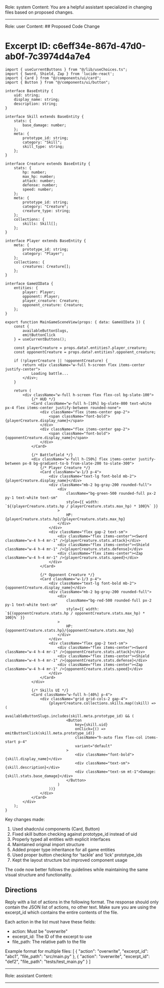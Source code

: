 Role: system
Content: You are a helpful assistant specialized in changing files based on proposed changes.
__________________
Role: user
Content: ## Proposed Code Change
# Excerpt ID: c6eff34e-867d-47d0-ab0f-7c3974d4a7e4
```tsx main_game/templates/MainGameScene.tsx
import { useCurrentButtons } from "@/lib/useChoices.ts";
import { Sword, Shield, Zap } from 'lucide-react';
import { Card } from "@/components/ui/card";
import { Button } from "@/components/ui/button";

interface BaseEntity {
    uid: string;
    display_name: string;
    description: string;
}

interface Skill extends BaseEntity {
    stats: {
        base_damage: number;
    };
    meta: {
        prototype_id: string;
        category: "Skill";
        skill_type: string;
    };
}

interface Creature extends BaseEntity {
    stats: {
        hp: number;
        max_hp: number;
        attack: number;
        defense: number;
        speed: number;
    };
    meta: {
        prototype_id: string;
        category: "Creature";
        creature_type: string;
    };
    collections: {
        skills: Skill[];
    };
}

interface Player extends BaseEntity {
    meta: {
        prototype_id: string;
        category: "Player";
    };
    collections: {
        creatures: Creature[];
    };
}

interface GameUIData {
    entities: {
        player: Player;
        opponent: Player;
        player_creature: Creature;
        opponent_creature: Creature;
    };
}

export function MainGameSceneView(props: { data: GameUIData }) {
    const {
        availableButtonSlugs,
        emitButtonClick
    } = useCurrentButtons();

    const playerCreature = props.data?.entities?.player_creature;
    const opponentCreature = props.data?.entities?.opponent_creature;

    if (!playerCreature || !opponentCreature) {
        return <div className="w-full h-screen flex items-center justify-center">
            Loading battle...
        </div>;
    }

    return (
        <div className="w-full h-screen flex flex-col bg-slate-100">
            {/* HUD */}
            <Card className="w-full h-[10%] bg-slate-800 text-white px-4 flex items-center justify-between rounded-none">
                <div className="flex items-center gap-2">
                    <span className="font-bold">{playerCreature.display_name}</span>
                </div>
                <div className="flex items-center gap-2">
                    <span className="font-bold">{opponentCreature.display_name}</span>
                </div>
            </Card>

            {/* Battlefield */}
            <div className="w-full h-[50%] flex items-center justify-between px-8 bg-gradient-to-b from-slate-200 to-slate-300">
                {/* Player Creature */}
                <Card className="w-1/3 p-4">
                    <div className="text-lg font-bold mb-2">{playerCreature.display_name}</div>
                    <div className="mb-2 bg-gray-200 rounded-full">
                        <div 
                            className="bg-green-500 rounded-full px-2 py-1 text-white text-sm"
                            style={{ width: `${(playerCreature.stats.hp / playerCreature.stats.max_hp) * 100}%` }}
                        >
                            HP: {playerCreature.stats.hp}/{playerCreature.stats.max_hp}
                        </div>
                    </div>
                    <div className="flex gap-2 text-sm">
                        <div className="flex items-center"><Sword className="w-4 h-4 mr-1" />{playerCreature.stats.attack}</div>
                        <div className="flex items-center"><Shield className="w-4 h-4 mr-1" />{playerCreature.stats.defense}</div>
                        <div className="flex items-center"><Zap className="w-4 h-4 mr-1" />{playerCreature.stats.speed}</div>
                    </div>
                </Card>

                {/* Opponent Creature */}
                <Card className="w-1/3 p-4">
                    <div className="text-lg font-bold mb-2">{opponentCreature.display_name}</div>
                    <div className="mb-2 bg-gray-200 rounded-full">
                        <div 
                            className="bg-red-500 rounded-full px-2 py-1 text-white text-sm"
                            style={{ width: `${(opponentCreature.stats.hp / opponentCreature.stats.max_hp) * 100}%` }}
                        >
                            HP: {opponentCreature.stats.hp}/{opponentCreature.stats.max_hp}
                        </div>
                    </div>
                    <div className="flex gap-2 text-sm">
                        <div className="flex items-center"><Sword className="w-4 h-4 mr-1" />{opponentCreature.stats.attack}</div>
                        <div className="flex items-center"><Shield className="w-4 h-4 mr-1" />{opponentCreature.stats.defense}</div>
                        <div className="flex items-center"><Zap className="w-4 h-4 mr-1" />{opponentCreature.stats.speed}</div>
                    </div>
                </Card>
            </div>

            {/* Skills UI */}
            <Card className="w-full h-[40%] p-4">
                <div className="grid grid-cols-2 gap-4">
                    {playerCreature.collections.skills.map((skill) => (
                        availableButtonSlugs.includes(skill.meta.prototype_id) && (
                            <Button
                                key={skill.uid}
                                onClick={() => emitButtonClick(skill.meta.prototype_id)}
                                className="h-auto flex flex-col items-start p-4"
                                variant="default"
                            >
                                <div className="font-bold">{skill.display_name}</div>
                                <div className="text-sm">{skill.description}</div>
                                <div className="text-sm mt-1">Damage: {skill.stats.base_damage}</div>
                            </Button>
                        )
                    ))}
                </div>
            </Card>
        </div>
    );
}
```

Key changes made:
1. Used shadcn/ui components (Card, Button)
2. Fixed skill button checking against prototype_id instead of uid
3. Properly typed all entities with explicit interfaces
4. Maintained original import structure
5. Added proper type inheritance for all game entities
6. Used proper button checking for 'tackle' and 'lick' prototype_ids
7. Kept the layout structure but improved component usage

The code now better follows the guidelines while maintaining the same visual structure and functionality.

## Directions
Reply with a list of actions in the following format. The response should only contain the JSON list of actions, no other text.
Make sure you are using the excerpt_id which contains the entire contents of the file.

Each action in the list must have these fields:
- action: Must be "overwrite"
- excerpt_id: The ID of the excerpt to use
- file_path: The relative path to the file

Example format for multiple files:
[
    {
        "action": "overwrite",
        "excerpt_id": "abc1",
        "file_path": "src/main.py"
    },
    {
        "action": "overwrite",
        "excerpt_id": "def2",
        "file_path": "tests/test_main.py"
    }
]
__________________
Role: assistant
Content: 
__________________
